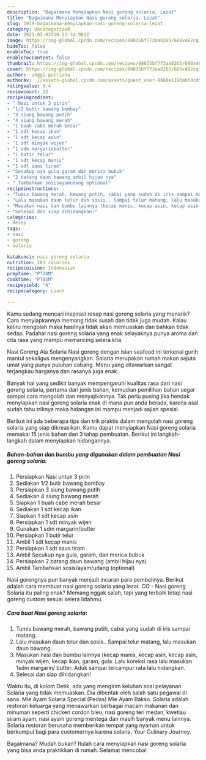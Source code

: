 ```yaml
---
description: "Bagaimana Menyiapkan Nasi goreng solaria, Lezat"
title: "Bagaimana Menyiapkan Nasi goreng solaria, Lezat"
slug: 1979-bagaimana-menyiapkan-nasi-goreng-solaria-lezat
category: Uncategorized
date: 2021-05-03T10:23:34.961Z
image: https://img-global.cpcdn.com/recipes/88035bf773aa8265/680x482cq70/nasi-goreng-solaria-foto-resep-utama.jpg
hideToc: false
enableToc: true
enableTocContent: false
thumbnail: https://img-global.cpcdn.com/recipes/88035bf773aa8265/680x482cq70/nasi-goreng-solaria-foto-resep-utama.jpg
cover: https://img-global.cpcdn.com/recipes/88035bf773aa8265/680x482cq70/nasi-goreng-solaria-foto-resep-utama.jpg
author:  anggi putriana
authorAv:  //assets-global.cpcdn.com/assets/guest_user-9668e1190ab58cd58d666d5934e79c79da2e02f4421a6ed9abc4b163da97d6e7.png
ratingvalue: 3.4
reviewcount: 22
recipeingredient:
- " Nasi untuk 3 pirin"
- "1/2 butir bawang bombay"
- "3 siung bawang putih"
- "4 siung bawang merah"
- "1 buah cabe merah besar"
- "1 sdt kecap ikan"
- "1 sdt kecap asin"
- "1 sdt minyak wijen"
- "1 sdm margarinbutter"
- "1 butir telur"
- "1 sdt kecap manis"
- "1 sdt saus tiram"
- "Secukup nya gula garam dan merica bubuk"
- "2 batang daun bawang ambil hijau nya"
- " Tambahkan sosisayamudang optional"
recipeinstructions:
- "Tumis bawang merah, bawang putih, cabai yang sudah di iris sampai matang."
- "Lalu masukan daun telur dan sosis.. Sampai telur matang, lalu masukan daun bawang.."
- "Masukan nasi dan bumbu lainnya (kecap manis, kecap asin, kecap asin, minyak wijen, kecap ikan, garam, gula. Lalu koreksi rasa lalu masukan 1sdm margarin/ butter. Aduk sampai tercampur rata lalu hidangkan."
- "Selesai dan siap dihidangkan!"
categories:
- Resep
tags:
- nasi
- goreng
- solaria

katakunci: nasi goreng solaria 
nutrition: 283 calories
recipecuisine: Indonesian
preptime: "PT34M"
cooktime: "PT45M"
recipeyield: "4"
recipecategory: Lunch

---
```



Kamu sedang mencari inspirasi resep nasi goreng solaria yang menarik? Cara menyiapkannya memang tidak susah dan tidak juga mudah. Kalau keliru mengolah maka hasilnya tidak akan memuaskan dan bahkan tidak sedap. Padahal nasi goreng solaria yang enak selayaknya punya aroma dan cita rasa yang mampu memancing selera kita.


Nasi Goreng Ala Solaria Nasi goreng dengan isian seafood ini terkenal gurih mantul sekaligus mengenyangkan. Solaria merupakan rumah makan sejuta umat yang punya puluhan cabang. Menu yang ditawarkan sangat terjangkau harganya dan rasanya juga enak.

Banyak hal yang sedikit banyak mempengaruhi kualitas rasa dari nasi goreng solaria, pertama dari jenis bahan, kemudian pemilihan bahan segar sampai cara mengolah dan menyajikannya. Tak perlu pusing jika hendak menyiapkan nasi goreng solaria enak di mana pun anda berada, karena asal sudah tahu triknya maka hidangan ini mampu menjadi sajian spesial.


Berikut ini ada beberapa tips dan trik praktis dalam mengolah nasi goreng solaria yang siap dikreasikan. Kamu dapat menyiapkan Nasi goreng solaria memakai 15 jenis bahan dan 3 tahap pembuatan. Berikut ini langkah-langkah dalam menyiapkan hidangannya.

<!--inarticleads1-->

##### Bahan-bahan dan bumbu yang digunakan dalam pembuatan Nasi goreng solaria:

1. Persiapkan  Nasi untuk 3 pirin
1. Sediakan 1/2 butir bawang bombay
1. Persiapkan 3 siung bawang putih
1. Sediakan 4 siung bawang merah
1. Siapkan 1 buah cabe merah besar
1. Sediakan 1 sdt kecap ikan
1. Siapkan 1 sdt kecap asin
1. Persiapkan 1 sdt minyak wijen
1. Gunakan 1 sdm margarin/butter
1. Persiapkan 1 butir telur
1. Ambil 1 sdt kecap manis
1. Persiapkan 1 sdt saus tiram
1. Ambil Secukup nya gula, garam, dan merica bubuk
1. Persiapkan 2 batang daun bawang (ambil hijau nya)
1. Ambil  Tambahkan sosis/ayam/udang (optional)


Nasi gorengnya pun banyak menjadi incaran para pembelinya. Berikut adalah cara membuat nasi goreng solaria yang lezat. CO - Nasi goreng Solaria itu paling enak? Memang nggak salah, tapi yang terbaik tetap nasi goreng custom sesuai selera lidahmu. 

<!--inarticleads2-->

##### Cara buat Nasi goreng solaria:

1. Tumis bawang merah, bawang putih, cabai yang sudah di iris sampai matang.
1. Lalu masukan daun telur dan sosis.. Sampai telur matang, lalu masukan daun bawang..
1. Masukan nasi dan bumbu lainnya (kecap manis, kecap asin, kecap asin, minyak wijen, kecap ikan, garam, gula. Lalu koreksi rasa lalu masukan 1sdm margarin/ butter. Aduk sampai tercampur rata lalu hidangkan.
1. Selesai dan siap dihidangkan!

Waktu itu, di kolom Detik, ada yang mengirim keluhan soal pelayanan Solaria yang tidak memuaskan. Dia dibentak oleh salah satu pegawai di sana. Mie Ayam Solaria Special (Pedas) Mie Ayam Bakso. Solaria adalah restoran keluarga yang menawarkan berbagai macam makanan dan minuman seperti chicken cordon bleu, nasi goreng teri medan, kwetiau siram ayam, nasi ayam goreng mentega dan masih banyak menu lainnya. Solaria restoran berusaha memberikan tempat yang nyaman untuk berkumpul bagi para customernya karena solaria, Your Culinary Journey. 

Bagaimana? Mudah bukan? Itulah cara menyiapkan nasi goreng solaria yang bisa anda praktikkan di rumah. Selamat mencoba!
